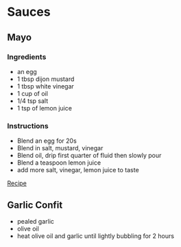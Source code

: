 # Sauces

## Mayo

### Ingredients

- an egg
- 1 tbsp dijon mustard
- 1 tbsp white vinegar
- 1 cup of oil
- 1/4 tsp salt
- 1 tsp of lemon juice

### Instructions

- Blend an egg for 20s
- Blend in salt, mustard, vinegar
- Blend oil, drip first quarter of fluid then slowly pour
- Blend a teaspoon lemon juice
- add more salt, vinegar, lemon juice to taste

[Recipe](https://www.inspiredtaste.net/25943/homemade-mayonnaise-recipe/)

## Garlic Confit

- pealed garlic
- olive oil
- heat olive oil and garlic until lightly bubbling for 2 hours
